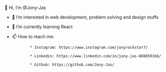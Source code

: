 👋 Hi, I’m @Jony-Jas
- 👀 I’m interested in web development, problem solving and design stuffs
- 🌱 I’m currently learning React
- 📫 How to reach me:

              * Instagram: https://www.instagram.com/jonyrockstar7/
              
              * Linkedin: https://www.linkedin.com/in/jony-jas-8888591bb/
              
              * Github: https://github.com/Jony-Jas/

<!---- 
Jony-Jas/Jony-Jas is a ✨ special ✨ repository because its `README.md` (this file) appears on your GitHub profile.
You can click the Preview link to take a look at your changes.
--->
